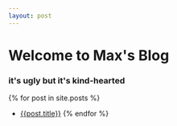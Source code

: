 ```yaml
---
layout: post
---
```

# Welcome to Max's Blog

### it's ugly but it's kind-hearted

{% for post in site.posts %}
- [{{post.title}}]({{site.url}}/{{post.url}})
{% endfor %}
